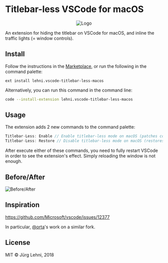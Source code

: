# Titlebar-less VSCode for macOS

<p align="center">
  <img src="https://raw.githubusercontent.com/lehni/vscode-titlebar-less-macos/master/resources/logo.png" alt="Logo">
</p>

An extension for hiding the titlebar on VSCode for macOS, and inline the traffic lights (= window controls).

## Install

Follow the instructions in the [Marketplace](https://marketplace.visualstudio.com/items?itemName=lehni.vscode-titlebar-less-macos), or run the following in the command palette:

```shell
ext install lehni.vscode-titlebar-less-macos
```

Alternatively, you can run this command in the command line:

```sh
code --install-extension lehni.vscode-titlebar-less-macos
```

## Usage

The extension adds 2 new commands to the command palette:

```js
Titlebar-Less: Enable // Enable titlebar-less mode on macOS (patches core files)
Titlebar-Less: Restore // Disable titlebar-less mode on macOS (restores core files)
```

After execute either of these commands, you need to fully restart VSCode in
order to see the extension's effect. Simply reloading the window is not enough.

## Before/After

![Before/After](https://raw.githubusercontent.com/lehni/vscode-titlebar-less-macos/master/resources/before-after.png)

## Inspiration

https://github.com/Microsoft/vscode/issues/12377

In particular, [@orta](https://github.com/orta)'s work on a similar fork.

## License

MIT © Jürg Lehni, 2018
